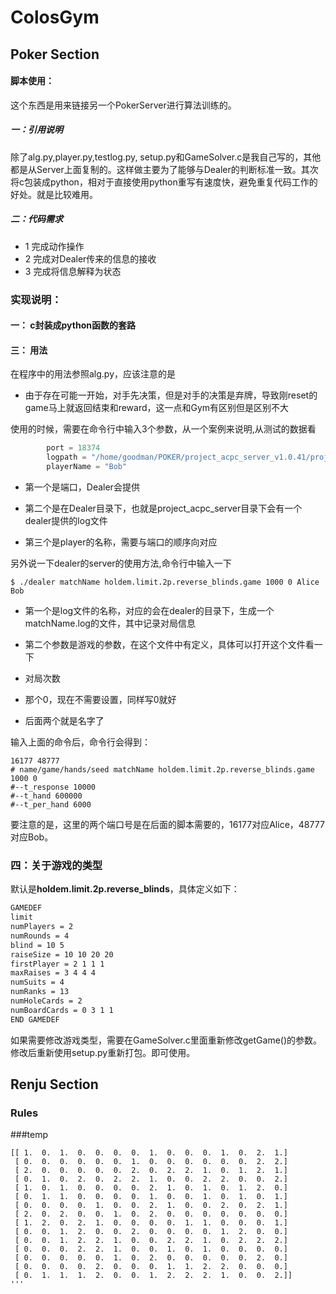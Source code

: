 #  ColosGym

## Poker Section

#### 脚本使用：

这个东西是用来链接另一个PokerServer进行算法训练的。

##### 一：引用说明

除了alg.py,player.py,testlog.py, setup.py和GameSolver.c是我自己写的，其他都是从Server上面复制的。这样做主要为了能够与Dealer的判断标准一致。其次将c包装成python，相对于直接使用python重写有速度快，避免重复代码工作的好处。就是比较难用。

##### 二：代码需求

* 1 完成动作操作
* 2 完成对Dealer传来的信息的接收
* 3 完成将信息解释为状态

### 实现说明：

#### 一： c封装成python函数的套路

#### 三： 用法
在程序中的用法参照alg.py，应该注意的是

* 由于存在可能一开始，对手先决策，但是对手的决策是弃牌，导致刚reset的game马上就返回结束和reward，这一点和Gym有区别但是区别不大

使用的时候，需要在命令行中输入3个参数，从一个案例来说明,从测试的数据看

``` python
        port = 18374
        logpath = "/home/goodman/POKER/project_acpc_server_v1.0.41/project_acpc_server/match1.log"
        playerName = "Bob"

```
* 第一个是端口，Dealer会提供

* 第二个是在Dealer目录下，也就是project_acpc_server目录下会有一个dealer提供的log文件

* 第三个是player的名称，需要与端口的顺序向对应

另外说一下dealer的server的使用方法,命令行中输入一下
``` 
$ ./dealer matchName holdem.limit.2p.reverse_blinds.game 1000 0 Alice Bob
```

* 第一个是log文件的名称，对应的会在dealer的目录下，生成一个matchName.log的文件，其中记录对局信息

* 第二个参数是游戏的参数，在这个文件中有定义，具体可以打开这个文件看一下
* 对局次数
* 那个0，现在不需要设置，同样写0就好
* 后面两个就是名字了

输入上面的命令后，命令行会得到：
```
16177 48777
# name/game/hands/seed matchName holdem.limit.2p.reverse_blinds.game 1000 0
#--t_response 10000
#--t_hand 600000
#--t_per_hand 6000
```
要注意的是，这里的两个端口号是在后面的脚本需要的，16177对应Alice，48777对应Bob。

### 四：关于游戏的类型

默认是**holdem.limit.2p.reverse_blinds**，具体定义如下：
``` txt
GAMEDEF
limit
numPlayers = 2
numRounds = 4
blind = 10 5
raiseSize = 10 10 20 20
firstPlayer = 2 1 1 1
maxRaises = 3 4 4 4
numSuits = 4
numRanks = 13
numHoleCards = 2
numBoardCards = 0 3 1 1
END GAMEDEF
```

如果需要修改游戏类型，需要在GameSolver.c里面重新修改getGame()的参数。修改后重新使用setup.py重新打包。即可使用。


## Renju Section

### Rules


###temp
``` shell
[[ 1.  0.  1.  0.  0.  0.  0.  1.  0.  0.  0.  1.  0.  2.  1.]
 [ 0.  0.  0.  0.  0.  0.  1.  0.  0.  0.  0.  0.  0.  2.  2.]
 [ 2.  0.  0.  0.  0.  0.  2.  0.  2.  2.  1.  0.  1.  2.  1.]
 [ 0.  1.  0.  2.  0.  2.  2.  1.  0.  0.  2.  2.  0.  0.  2.]
 [ 1.  0.  1.  0.  0.  0.  0.  2.  1.  0.  1.  0.  1.  2.  0.]
 [ 0.  1.  1.  0.  0.  0.  0.  1.  0.  0.  1.  0.  1.  0.  1.]
 [ 0.  0.  0.  0.  1.  0.  0.  2.  1.  0.  0.  2.  0.  2.  1.]
 [ 2.  0.  2.  0.  0.  1.  0.  2.  0.  0.  0.  0.  0.  0.  0.]
 [ 1.  2.  0.  2.  1.  0.  0.  0.  0.  1.  1.  0.  0.  0.  1.]
 [ 0.  0.  1.  2.  0.  0.  2.  0.  0.  0.  0.  1.  2.  0.  0.]
 [ 0.  0.  1.  2.  2.  1.  0.  0.  2.  2.  1.  0.  2.  2.  2.]
 [ 0.  0.  0.  2.  2.  1.  0.  0.  1.  0.  1.  0.  0.  0.  0.]
 [ 0.  0.  0.  0.  0.  1.  0.  2.  0.  0.  0.  0.  0.  2.  0.]
 [ 0.  0.  0.  0.  2.  0.  0.  0.  1.  1.  2.  2.  0.  0.  0.]
 [ 0.  1.  1.  1.  2.  0.  0.  1.  2.  2.  2.  1.  0.  0.  2.]]
'''